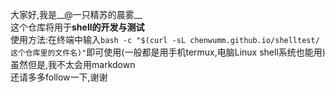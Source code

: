 大家好,我是__@一只精苏的晨雾__<br/>
这个仓库将用于**shell的开发与测试**<br/>
使用方法:在终端中输入`bash -c "$(curl -sL chenwumm.github.io/shelltest/这个仓库里的文件名)"`即可使用(一般都是用手机termux,电脑Linux shell系统也能用)<br/>
虽然但是,我不太会用markdown<br/>
还请多多follow一下,谢谢
